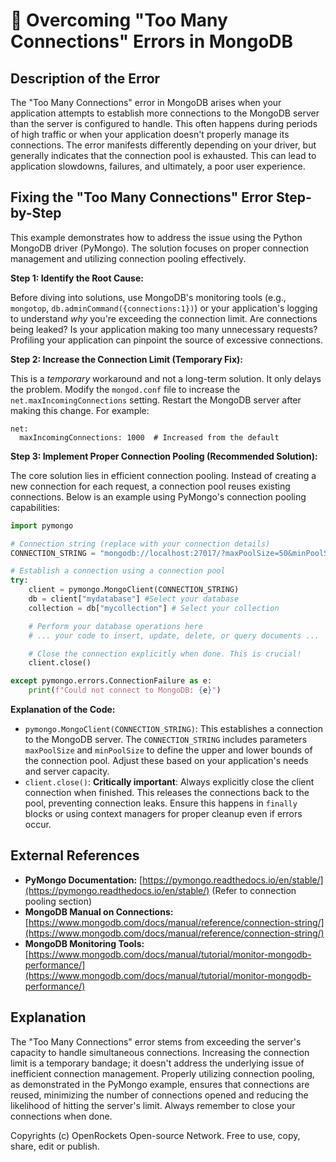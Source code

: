 # 🐞 Overcoming "Too Many Connections" Errors in MongoDB


## Description of the Error

The "Too Many Connections" error in MongoDB arises when your application attempts to establish more connections to the MongoDB server than the server is configured to handle. This often happens during periods of high traffic or when your application doesn't properly manage its connections.  The error manifests differently depending on your driver, but generally indicates that the connection pool is exhausted.  This can lead to application slowdowns, failures, and ultimately, a poor user experience.

## Fixing the "Too Many Connections" Error Step-by-Step

This example demonstrates how to address the issue using the Python MongoDB driver (PyMongo).  The solution focuses on proper connection management and utilizing connection pooling effectively.


**Step 1: Identify the Root Cause:**

Before diving into solutions, use MongoDB's monitoring tools (e.g., `mongotop`, `db.adminCommand({connections:1})`) or your application's logging to understand *why* you're exceeding the connection limit. Are connections being leaked? Is your application making too many unnecessary requests?  Profiling your application can pinpoint the source of excessive connections.

**Step 2: Increase the Connection Limit (Temporary Fix):**

This is a *temporary* workaround and not a long-term solution.  It only delays the problem. Modify the `mongod.conf` file to increase the `net.maxIncomingConnections` setting.  Restart the MongoDB server after making this change.  For example:

```
net:
  maxIncomingConnections: 1000  # Increased from the default
```

**Step 3: Implement Proper Connection Pooling (Recommended Solution):**

The core solution lies in efficient connection pooling. Instead of creating a new connection for each request, a connection pool reuses existing connections.  Below is an example using PyMongo's connection pooling capabilities:

```python
import pymongo

# Connection string (replace with your connection details)
CONNECTION_STRING = "mongodb://localhost:27017/?maxPoolSize=50&minPoolSize=5"

# Establish a connection using a connection pool
try:
    client = pymongo.MongoClient(CONNECTION_STRING)
    db = client["mydatabase"] #Select your database
    collection = db["mycollection"] # Select your collection

    # Perform your database operations here
    # ... your code to insert, update, delete, or query documents ...

    # Close the connection explicitly when done. This is crucial!
    client.close()

except pymongo.errors.ConnectionFailure as e:
    print(f"Could not connect to MongoDB: {e}")
```

**Explanation of the Code:**

* `pymongo.MongoClient(CONNECTION_STRING)`: This establishes a connection to the MongoDB server. The `CONNECTION_STRING` includes parameters `maxPoolSize` and `minPoolSize` to define the upper and lower bounds of the connection pool. Adjust these based on your application's needs and server capacity.
* `client.close()`:  **Critically important**:  Always explicitly close the client connection when finished. This releases the connections back to the pool, preventing connection leaks.  Ensure this happens in `finally` blocks or using context managers for proper cleanup even if errors occur.



## External References

* **PyMongo Documentation:** [https://pymongo.readthedocs.io/en/stable/](https://pymongo.readthedocs.io/en/stable/)  (Refer to connection pooling section)
* **MongoDB Manual on Connections:** [https://www.mongodb.com/docs/manual/reference/connection-string/](https://www.mongodb.com/docs/manual/reference/connection-string/)
* **MongoDB Monitoring Tools:** [https://www.mongodb.com/docs/manual/tutorial/monitor-mongodb-performance/](https://www.mongodb.com/docs/manual/tutorial/monitor-mongodb-performance/)


## Explanation

The "Too Many Connections" error stems from exceeding the server's capacity to handle simultaneous connections.  Increasing the connection limit is a temporary bandage; it doesn't address the underlying issue of inefficient connection management.  Properly utilizing connection pooling, as demonstrated in the PyMongo example, ensures that connections are reused, minimizing the number of connections opened and reducing the likelihood of hitting the server's limit.  Always remember to close your connections when done.


Copyrights (c) OpenRockets Open-source Network. Free to use, copy, share, edit or publish.

